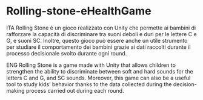 # Rolling-stone-eHealthGame

ITA
Rolling Stone è un gioco realizzato con Unity che permette ai bambini di rafforzare la capacità di discriminare tra suoni deboli e duri per le lettere C e G, e suoni SC. Inoltre, questo gioco può essere anche un utile strumento per studiare il comportamento dei bambini grazie ai dati raccolti durante il processo decisionale svolto durante ogni round.

ENG
Rolling Stone is a game made with Unity that allows children to strengthen the ability to discriminate between soft and hard sounds for the letters C and G, and SC sounds. Moreover, this game can also be a useful tool to study kids’ behavior thanks to the data collected during the decision-making process carried out during each round.
